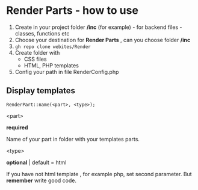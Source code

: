 # Render Parts - how to use

1. Create in your project folder **/inc** (for example) - for backend files - classes, functions etc
2. Choose your destination for **Render Parts** , can you choose folder **/inc**
3. `gh repo clone webites/Render`
4. Create folder with
   - CSS files
   - HTML, PHP templates
5. Config your path in file RenderConfig.php

## Display templates

`RenderPart::name(<part>, <type>);`

\<part\>

**required**

Name of your part in folder with your templates parts.

\<type\>

**optional** | default = html

If you have not html template , for example php, set second parameter. But **remember** write good code.

